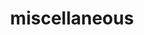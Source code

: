 ---
title: miscellaneous
type: landing

sections:
  - block: markdown
    content:
      title: Academic Job Market Advices
      subtitle: ""
      text: 
        I read their advice religiously throughout my search and am incredibly grateful for the invaluable guidance they provided
        - Nikhil Garg 
        - Renyu Zhang 
        - Ian Zhu
    # I’ve written up my own job market reflections and advice, which I’m happy to share privately if you’re interested!

# Useful Resources
# Applied Causal Inference Powered by ML and AI

# A Comprehensive Course on DiD

# Interpretable Machine Learning

# Notes 
# Notes on BLP

# More coming soon... -->


---